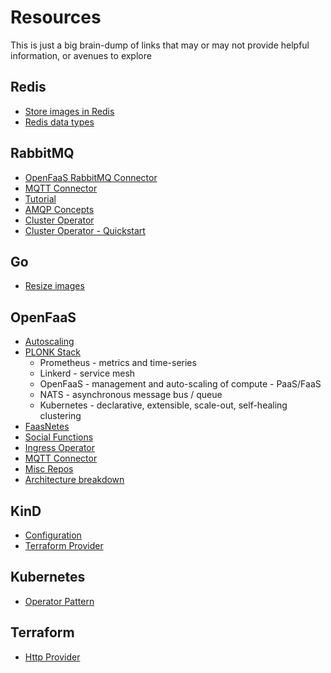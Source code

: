 # Resources

This is just a big brain-dump of links that may or may not provide helpful information, or avenues to explore

## Redis

 - [Store images in Redis](https://stackoverflow.com/questions/65204965/how-do-i-store-images-correctly-in-redis)
 - [Redis data types](https://redis.io/docs/data-types/)

## RabbitMQ

 - [OpenFaaS RabbitMQ Connector](https://github.com/Templum/rabbitmq-connector)
 - [MQTT Connector](https://github.com/openfaas/mqtt-connector)
 - [Tutorial](https://www.rabbitmq.com/tutorials/tutorial-one-go.html)
 - [AMQP Concepts](https://www.rabbitmq.com/tutorials/amqp-concepts.html)
 - [Cluster Operator](https://www.rabbitmq.com/kubernetes/operator/operator-overview.html)
 - [Cluster Operator - Quickstart](https://www.rabbitmq.com/kubernetes/operator/quickstart-operator.html)


## Go

 - [Resize images](https://stackoverflow.com/questions/22940724/go-resizing-images)


## OpenFaaS

 - [Autoscaling](https://docs.openfaas.com/architecture/autoscaling/)
 - [PLONK Stack](https://www.openfaas.com/blog/plonk-stack/)
   - Prometheus - metrics and time-series
   - Linkerd - service mesh
   - OpenFaaS - management and auto-scaling of compute - PaaS/FaaS
   - NATS - asynchronous message bus / queue
   - Kubernetes - declarative, extensible, scale-out, self-healing clustering
 - [FaasNetes](https://github.com/openfaas/faas-netes)
 - [Social Functions](https://github.com/openfaas/social-functions)
 - [Ingress Operator](https://github.com/openfaas/ingress-operator)
 - [MQTT Connector](https://github.com/openfaas/mqtt-connector)
 - [Misc Repos](https://github.com/orgs/openfaas/repositories?page=2&type=all)
 - [Architecture breakdown](https://medium.com/@pavithra_38952/openfaas-on-docker-440541d635a2)



## KinD

 - [Configuration](https://kind.sigs.k8s.io/docs/user/configuration/)
 - [Terraform Provider](https://registry.terraform.io/providers/kyma-incubator/kind/latest/docs/resources/cluster)

## Kubernetes

 - [Operator Pattern](https://kubernetes.io/docs/concepts/extend-kubernetes/operator/)

## Terraform
 - [Http Provider](https://registry.terraform.io/providers/hashicorp/http/latest/docs)